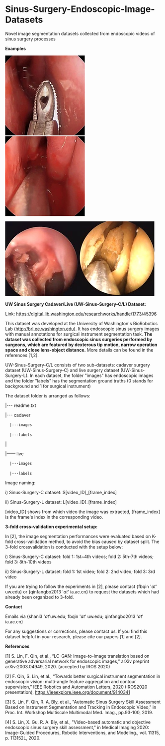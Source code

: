 # Sinus-Surgery-Endoscopic-Image-Datasets
Novel image segmentation datasets collected from endoscopic videos of sinus surgery processes

**Examples**

![](https://github.com/SURA23/Sinus-Surgery-Endoscopic-Image-Datasets/blob/master/live-example1.jpg)![](https://github.com/SURA23/Sinus-Surgery-Endoscopic-Image-Datasets/blob/master/live-example2.jpg)


![](https://github.com/SURA23/Sinus-Surgery-Endoscopic-Image-Datasets/blob/master/cadaver-example1.jpg)![](https://github.com/SURA23/Sinus-Surgery-Endoscopic-Image-Datasets/blob/master/cadaver-example2.jpg)



**UW Sinus Surgery Cadaver/Live (UW-Sinus-Surgery-C/L) Dataset:**

Link: https://digital.lib.washington.edu/researchworks/handle/1773/45396

This dataset was developed at the University of Washington's BioRobotics Lab (http://brl.ee.washington.edu). It has endoscopic sinus surgery images with manual annotations for surgical instrument segmentation task. **The dataset was collected from endoscopic sinus surgeries performed by surgeons, which are featured by dexterous tip motion, narrow operation space and close lens-object distance.** More details can be found in the references [1,2].


UW-Sinus-Surgery-C/L consists of two sub-datasets: cadaver surgery dataset (UW-Sinus-Surgery-C) and live surgery dataset (UW-Sinus-Surgery-L). In each dataset, the folder "images" has endoscopic images and the folder "labels" has the segmentation ground truths (0 stands for background and 1 for surgical instrument)

The dataset folder is arranged as follows:

|--- readme.txt

|--- cadaver

      |---images

      |---labels

|    

|—— live

      |---images

      |---labels

Image naming:

i) Sinus-Surgery-C dataset: S[video_ID]_[frame_index]

ii) Sinus-Surgery-L dataset: L[video_ID]_[frame_index]

[video_ID] shows from which video the image was extracted, [frame_index] is the frame's index in the corresponding video.


**3-fold cross-validation experimental setup:**

In [2], the image segmentation performances were evaluated based on K-fold cross-validation method, to avoid the bias caused by dataset split. The 3-fold crossvalidation is conducted with the setup below: 

i) Sinus-Surgery-C dataset: fold 1: 1st~4th videos; fold 2: 5th-7th videos; fold 3: 8th-10th videos

ii) Sinus-Surgery-L dataset: fold 1: 1st video; fold 2: 2nd video; fold 3: 3rd video

If you are trying to follow the experiments in [2], please contact {fbqin '_at_' uw.edu} or {qinfangbo2013 '_at_' ia.ac.cn} to request the datasets which had already been organized to 3-fold.

**Contact**

Emails via {shanl3 '_at_'uw.edu; fbqin '_at_' uw.edu; qinfangbo2013 '_at_' ia.ac.cn}

For any suggestions or corrections, please contact us. 
If you find this dataset helpful in your research, please cite our papers [1] and [2]. 

**References**

[1] S. Lin, F. Qin, et al., “LC-GAN: Image-to-image translation based on generative adversarial network for endoscopic images,” arXiv preprint arXiv:2003.04949, 2020. (accepted by IROS 2020)

[2] F. Qin, S. Lin, et al., “Towards better surgical instrument segmentation in endoscopic vision: multi-angle feature aggregation and contour supervision,”  IEEE Robotics and Automation Letters, 2020 (IROS2020 presentation), https://ieeexplore.ieee.org/document/9140341

[3] S. Lin, F. Qin, R. A. Bly, et al., "Automatic Sinus Surgery Skill Assessment Based on Instrument Segmentation and Tracking in Endoscopic Video," in Proc. Int. Workshop Multiscale Multimodal Med. Imag., pp.93-100, 2019.

[4] S. Lin, X. Gu, R. A. Bly, et al., "Video-based automatic and objective endoscopic sinus surgery skill assessment," in Medical Imaging 2020: Image-Guided Procedures, Robotic Interventions, and Modeling., vol. 11315, p. 113152L, 2020. 


